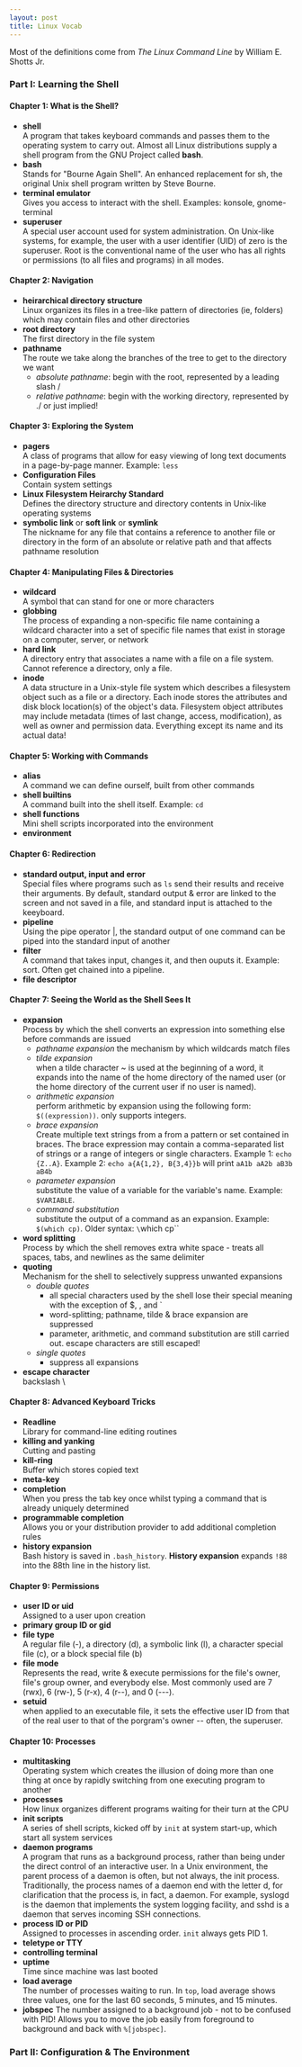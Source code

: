 ```yaml
---
layout: post
title: Linux Vocab
---
```

Most of the definitions come from *The Linux Command Line* by William E. Shotts Jr.

### Part I: Learning the Shell
#### Chapter 1: What is the Shell?  
* **shell**  
A program that takes keyboard commands and passes them to the operating system to carry out.  Almost all Linux distributions supply a shell program from the GNU Project called **bash**.
* **bash**  
Stands for "Bourne Again Shell".  An enhanced replacement for sh, the original Unix shell program written by Steve Bourne.
* **terminal emulator**  
Gives you access to interact with the shell.  Examples: konsole, gnome-terminal
* **superuser**  
A special user account used for system administration.  On Unix-like systems, for example, the user with a user identifier (UID) of zero is the superuser.   Root is the conventional name of the user who has all rights or permissions (to all files and programs) in all modes.


#### Chapter 2: Navigation  
* **heirarchical directory structure**  
Linux organizes its files in a tree-like pattern of directories (ie, folders) which may contain files and other directories
* **root directory**  
The first directory in the file system
* **pathname**  
The route we take along the branches of the tree to get to the directory we want  
  - *absolute pathname*:
  begin with the root, represented by a leading slash /
  - *relative pathname*:
  begin with the working directory, represented by ./ or just implied!
  
#### Chapter 3: Exploring the System
* **pagers**  
A class of programs that allow for easy viewing of long text documents in a page-by-page manner. Example: `less`
* **Configuration Files**  
Contain system settings  
* **Linux Filesystem Heirarchy Standard**  
Defines the directory structure and directory contents in Unix-like operating systems
* **symbolic link** or **soft link** or **symlink**  
The nickname for any file that contains a reference to another file or directory in the form of an absolute or relative path and that affects pathname resolution

#### Chapter 4: Manipulating Files & Directories
* **wildcard**  
A symbol that can stand for one or more characters
* **globbing**  
The process of expanding a non-specific file name containing a wildcard character into a set of specific file names that exist in storage on a computer, server, or network
* **hard link**  
A directory entry that associates a name with a file on a file system. Cannot reference a directory, only a file.
* **inode**  
A data structure in a Unix-style file system which describes a filesystem object such as a file or a directory. Each inode stores the attributes and disk block location(s) of the object's data. Filesystem object attributes may include metadata (times of last change, access, modification), as well as owner and permission data.  Everything except its name and its actual data!


#### Chapter 5: Working with Commands
* **alias**  
A command we can define ourself, built from other commands
* **shell builtins**  
A command built into the shell itself.  Example: `cd`
* **shell functions**  
Mini shell scripts incorporated into the environment
* **environment**  

#### Chapter 6: Redirection
* **standard output, input and error**  
Special files where programs such as `ls` send their results and receive their arguments.  By default, standard output & error are linked to the screen and not saved in a file, and standard input is attached to the keeyboard.
* **pipeline**  
Using the pipe operator |, the standard output of one command can be piped into the standard input of another
* **filter**  
A command that takes input, changes it, and then ouputs it. Example: sort.  Often get chained into a pipeline.
* **file descriptor**  

#### Chapter 7: Seeing the World as the Shell Sees It
* **expansion**  
Process by which the shell converts an expression into something else before commands are issued
  * *pathname expansion* 
  the mechanism by which wildcards match files
  * *tilde expansion*  
  when a tilde character ~ is used at the beginning of a word, it expands into the name of the home directory of the named user (or the home directory of the current user if no user is named).
  * *arithmetic expansion*  
  perform arithmetic by expansion using the following form: `$((expression))`. only supports integers.
  * *brace expansion*  
  Create multiple text strings from a from a pattern or set contained in braces.  The brace expression may contain a comma-separated list of strings or a range of integers or single characters. Example 1: `echo {Z..A}`.  Example 2: `echo a{A{1,2}, B{3,4}}b` will print `aA1b aA2b aB3b aB4b`
  * *parameter expansion*  
  substitute the value of a variable for the variable's name.  Example: `$VARIABLE`.  
  * *command substitution*  
  substitute the output of a command as an expansion. Example: `$(which cp)`. Older syntax: `\`which cp\``
* **word splitting**  
Process by which the shell removes extra white space - treats all spaces, tabs, and newlines as the same delimiter
* **quoting**  
Mechanism for the shell to selectively suppress unwanted expansions
  * *double quotes*  
    - all special characters used by the shell lose their special meaning with the exception of $, \, and \`  
    - word-splitting; pathname, tilde & brace expansion are suppressed  
    - parameter, arithmetic, and command substitution are still carried out. escape characters are still escaped!
  * *single quotes*  
    - suppress all expansions
* **escape character**  
backslash \

#### Chapter 8: Advanced Keyboard Tricks
* **Readline**  
Library for command-line editing routines
* **killing and yanking**  
Cutting and pasting
* **kill-ring**  
Buffer which stores copied text
* **meta-key**  
* **completion**  
When you press the tab key once whilst typing a command that is already uniquely determined
* **programmable completion**  
Allows you or your distribution provider to add additional completion rules
* **history expansion**  
Bash history is saved in `.bash_history`. **History expansion** expands `!88` into the 88th line in the history list.

#### Chapter 9: Permissions
* **user ID or uid**  
Assigned to a user upon creation  
* **primary group ID or gid**  
* **file type**  
A regular file (-), a directory (d), a symbolic link (l), a character special file (c), or a block special file (b)
* **file mode**  
Represents the read, write & execute permissions for the file's owner, file's group owner, and everybody else.  Most commonly used are 7 (rwx), 6 (rw-), 5 (r-x), 4 (r--), and 0 (---).
* **setuid**  
when applied to an executable file, it sets the effective user ID from that of the real user to that of the porgram's owner -- often, the superuser.

#### Chapter 10: Processes  
* **multitasking**  
Operating system which creates the illusion of doing more than one thing at once by rapidly switching from one executing program to another
* **processes**  
How linux organizes different programs waiting for their turn at the CPU
* **init scripts**  
A series of shell scripts, kicked off by `init` at system start-up, which start all system services
* **daemon programs**  
A program that runs as a background process, rather than being under the direct control of an interactive user.  In a Unix environment, the parent process of a daemon is often, but not always, the init process. Traditionally, the process names of a daemon end with the letter d, for clarification that the process is, in fact, a daemon.  For example, syslogd is the daemon that implements the system logging facility, and sshd is a daemon that serves incoming SSH connections.
* **process ID or PID**  
Assigned to processes in ascending order.  `init` always gets PID 1.  
* **teletype or TTY**  
* **controlling terminal**  
* **uptime**  
Time since machine was last booted
* **load average**  
The number of processes waiting to run.  In `top`, load average shows three values, one for the last 60 seconds, 5 minutes, and 15 minutes.  
* **jobspec** 
The number assigned to a background job - not to be confused with PID!  Allows you to move the job easily from foreground to background and back with `%[jobspec]`.

### Part II: Configuration & The Environment
